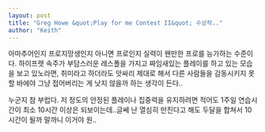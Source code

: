 ```yaml
---
layout: post
title: "Greg Howe &quot;Play for me Contest II&quot; 수상작.."
author: "Keith"
---
```


아마추어인지 프로지망생인지 아니면 프로인지 실력이 왠만한 프로를 능가하는 수준이다. 하이프렛 속주가 부담스러운 레스폴을 가지고 짜임새있는 플레이를 하고 있는 모습을 보고 있노라면, 취미라고 하더라도 앗싸리 제대로 해서 다른 사람들을 감동시키지 못할 바에야 그냥 접어버리는 게 낫지 않을까 하는 생각이 든다..

누군지 참 부럽다. 저 정도의 안정된 플레이나 집중력을 유지하려면 적어도 1주일 연습시간이 최소 10시간 이상은 되보이는데..글쎄 난 열심히 만진다고 해도 두달을 합쳐서 10시간이 될까 말까니 이거야 원..



